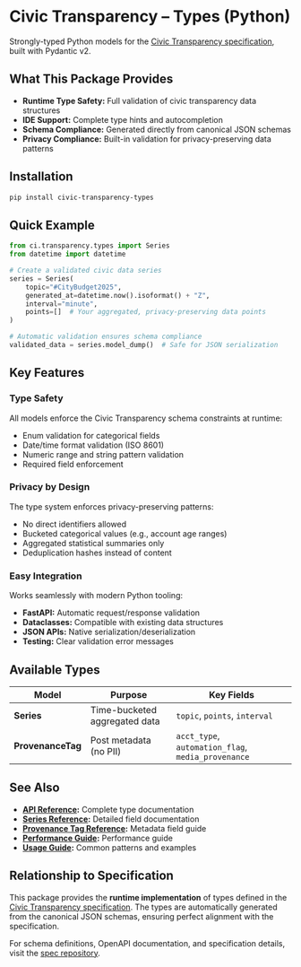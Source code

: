 # Civic Transparency – Types (Python)

Strongly-typed Python models for the [Civic Transparency specification](https://civic-interconnect.github.io/civic-transparency-spec/), built with Pydantic v2.

## What This Package Provides

- **Runtime Type Safety:** Full validation of civic transparency data structures
- **IDE Support:** Complete type hints and autocompletion
- **Schema Compliance:** Generated directly from canonical JSON schemas
- **Privacy Compliance:** Built-in validation for privacy-preserving data patterns

## Installation

```bash
pip install civic-transparency-types
```

## Quick Example

```python
from ci.transparency.types import Series
from datetime import datetime

# Create a validated civic data series
series = Series(
    topic="#CityBudget2025",
    generated_at=datetime.now().isoformat() + "Z",
    interval="minute",
    points=[]  # Your aggregated, privacy-preserving data points
)

# Automatic validation ensures schema compliance
validated_data = series.model_dump()  # Safe for JSON serialization
```

## Key Features

### Type Safety
All models enforce the Civic Transparency schema constraints at runtime:
- Enum validation for categorical fields
- Date/time format validation (ISO 8601)
- Numeric range and string pattern validation
- Required field enforcement

### Privacy by Design
The type system enforces privacy-preserving patterns:
- No direct identifiers allowed
- Bucketed categorical values (e.g., account age ranges)
- Aggregated statistical summaries only
- Deduplication hashes instead of content

### Easy Integration
Works seamlessly with modern Python tooling:
- **FastAPI:** Automatic request/response validation
- **Dataclasses:** Compatible with existing data structures  
- **JSON APIs:** Native serialization/deserialization
- **Testing:** Clear validation error messages

## Available Types

| Model | Purpose | Key Fields |
|-------|---------|------------|
| **Series** | Time-bucketed aggregated data | `topic`, `points`, `interval` |
| **ProvenanceTag** | Post metadata (no PII) | `acct_type`, `automation_flag`, `media_provenance` |

## See Also

- **[API Reference](api.md):** Complete type documentation
- **[Series Reference](reference/series.md):** Detailed field documentation
- **[Provenance Tag Reference](reference/provenance_tag.md):** Metadata field guide
- **[Performance Guide](performance.md):** Performance guide
- **[Usage Guide](usage.md):** Common patterns and examples

## Relationship to Specification

This package provides the **runtime implementation** of types defined in the [Civic Transparency specification](https://civic-interconnect.github.io/civic-transparency-spec/).
The types are automatically generated from the canonical JSON schemas, ensuring perfect alignment with the specification.

For schema definitions, OpenAPI documentation, and specification details, visit the [spec repository](https://civic-interconnect.github.io/civic-transparency-spec/).
